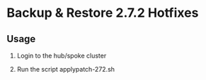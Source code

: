 Backup & Restore 2.7.2 Hotfixes
==============================

## Usage
1. Login to the hub/spoke cluster

2. Run the script applypatch-272.sh

